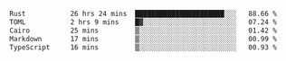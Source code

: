 <!--START_SECTION:waka-->

```txt
Rust           26 hrs 24 mins  ██████████████████████░░░   88.66 %
TOML           2 hrs 9 mins    █▓░░░░░░░░░░░░░░░░░░░░░░░   07.24 %
Cairo          25 mins         ▒░░░░░░░░░░░░░░░░░░░░░░░░   01.42 %
Markdown       17 mins         ▒░░░░░░░░░░░░░░░░░░░░░░░░   00.99 %
TypeScript     16 mins         ▒░░░░░░░░░░░░░░░░░░░░░░░░   00.93 %
```

<!--END_SECTION:waka-->